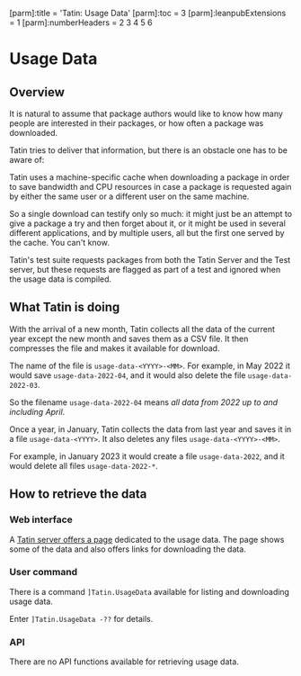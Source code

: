 [parm]:title             = 'Tatin: Usage Data'
[parm]:toc               = 3
[parm]:leanpubExtensions = 1
[parm]:numberHeaders     = 2 3 4 5 6




# Usage Data

## Overview

It is natural to assume that package authors would like to know how many people are interested in their packages, or how often a package was downloaded. 


Tatin tries to deliver that information, but there is an obstacle one has to be aware of:

Tatin uses a machine-specific cache when downloading a package in order to save bandwidth and CPU resources in case a package is requested again by either the same user or a different user on the same machine.

So a single download can testify only so much: it might just be an attempt to give a package a try and then forget about it, or it might be used in several different applications, and by multiple users, all but the first one served by the cache. You can't know.

Tatin's test suite requests packages from both the Tatin Server and the Test server, but these requests are flagged as part of a test and ignored when the usage data is compiled.


## What Tatin is doing

With the arrival of a new month, Tatin collects all the data of the current year except the new month and saves them as a CSV file. It then compresses the file and makes it available for download.

The name of the file is `usage-data-<YYYY>-<MM>`. For example, in May 2022 it would save `usage-data-2022-04`, and it would also delete the file `usage-data-2022-03`.

So the filename `usage-data-2022-04` means _all data from 2022 up to and including April_.

Once a year, in January, Tatin collects the data from last year and saves it in a file `usage-data-<YYYY>`. It also deletes any files `usage-data-<YYYY>-<MM>`.

For example, in January 2023 it would create a file `usage-data-2022`, and it would delete all files `usage-data-2022-*`.


## How to retrieve the data


### Web interface 

A [Tatin server offers a page](https://tatin.dev/v1/usage-data "Link to the principal Tatin server`s Usage Data page") dedicated to the usage data. The page shows some of the data and also offers links for downloading the data.

### User command 

There is a command `]Tatin.UsageData` available for listing and downloading usage data.

Enter `]Tatin.UsageData -??` for details.

### API

There are no API functions available for retrieving usage data.



